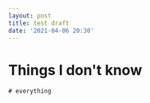 ```yaml
---
layout: post
title: test draft
date: '2021-04-06 20:30'
---
```


# Things I don't know
```java
# everything
```
